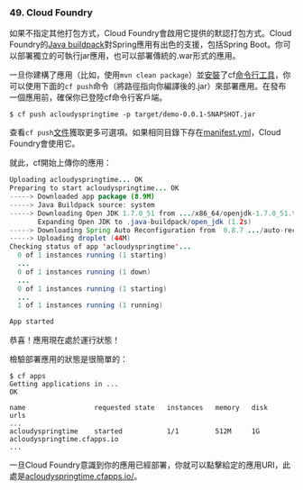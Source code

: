### 49. Cloud Foundry

如果不指定其他打包方式，Cloud Foundry會啟用它提供的默認打包方式。Cloud Foundry的[Java buildpack](https://github.com/cloudfoundry/java-buildpack)對Spring應用有出色的支援，包括Spring Boot。你可以部署獨立的可執行jar應用，也可以部署傳統的.war形式的應用。

一旦你建構了應用（比如，使用`mvn clean package`）並[安裝](http://docs.cloudfoundry.org/devguide/installcf/install-go-cli.html)了cf[命令行工具](http://docs.cloudfoundry.org/devguide/installcf/install-go-cli.html)，你可以使用下面的`cf push`命令（將路徑指向你編譯後的.jar）來部署應用。在發布一個應用前，確保你已登陸cf命令行客戶端。
```shell
$ cf push acloudyspringtime -p target/demo-0.0.1-SNAPSHOT.jar
```
查看`cf push`[文件](http://docs.cloudfoundry.org/devguide/installcf/whats-new-v6.html#push)獲取更多可選項。如果相同目錄下存在[manifest.yml](http://docs.cloudfoundry.org/devguide/deploy-apps/manifest.html)，Cloud Foundry會使用它。

就此，cf開始上傳你的應用：
```java
Uploading acloudyspringtime... OK
Preparing to start acloudyspringtime... OK
-----> Downloaded app package (8.9M)
-----> Java Buildpack source: system
-----> Downloading Open JDK 1.7.0_51 from .../x86_64/openjdk-1.7.0_51.tar.gz (1.8s)
       Expanding Open JDK to .java-buildpack/open_jdk (1.2s)
-----> Downloading Spring Auto Reconfiguration from  0.8.7 .../auto-reconfiguration-0.8.7.jar (0.1s)
-----> Uploading droplet (44M)
Checking status of app 'acloudyspringtime'...
  0 of 1 instances running (1 starting)
  ...
  0 of 1 instances running (1 down)
  ...
  0 of 1 instances running (1 starting)
  ...
  1 of 1 instances running (1 running)

App started
```
恭喜！應用現在處於運行狀態！

檢驗部署應用的狀態是很簡單的：
```shell
$ cf apps
Getting applications in ...
OK

name                 requested state   instances   memory   disk   urls
...
acloudyspringtime    started           1/1         512M     1G     acloudyspringtime.cfapps.io
...
```
一旦Cloud Foundry意識到你的應用已經部署，你就可以點擊給定的應用URI，此處是[acloudyspringtime.cfapps.io/](http://acloudyspringtime.cfapps.io/)。

